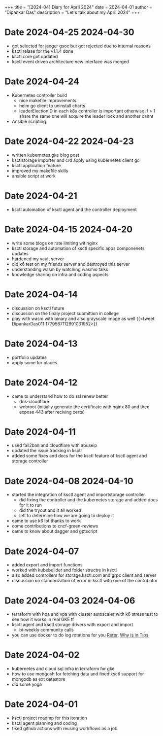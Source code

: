 +++
title = "[2024-04] Diary for April 2024"
date = 2024-04-01
author = "Dipankar Das"
description = "Let's talk about my April 2024"
+++

# Date 2024-04-25 2024-04-30
* got selected for jaeger gsoc but got rejected due to internal reasons
* ksctl relase for the v1.1.4 done
* ksctl core got updated
* ksctl event driven architecture new interface was merged

# Date 2024-04-24
* Kubernetes controller build
  * nice makefile improvements
  * helm go client to uninstall charts
  * leaderElectionID in each k8s controller is important otherwise if > 1 share the same one will acquire the leader lock and another cannt
* Ansible scripting

# Date 2024-04-22 2024-04-23
* written kubernetes gke blog post
* ksctlstorage importer and crd apply using kubernetes client go
* ksctl application feature
* improved my makefile skills
* ansible script at work

# Date 2024-04-21
* ksctl automation of ksctl agent and the controller deployment

# Date 2024-04-15 2024-04-20
* write some blogs on rate limiting wit nginx
* ksctl storage and automation of ksctl specific apps componenets updates
* hardened my vault server
* did k6 test on my friends server and destroyed this server
* understanding wasm by watching wasmio talks
* knowledge sharing on infra and coding aspects

# Date 2024-04-14
* discussion on ksctl future
* discussion on the finaly project submittion in college
* play with wasm with binary and also grayscale image as well
  {{<tweet DipankarDas011 1779567112891031952>}}

# Date 2024-04-13
* portfolio updates
* apply some for places

# Date 2024-04-12
* came to understand how to do ssl renew better
  * dns-cloudflare
  * webroot (initially generate the certificate with nginx 80 and then expose 443 after reciving certs)

# Date 2024-04-11
* used fail2ban and cloudflare with abuseip
* updated the issue tracking in ksctl
* added some fixes and docs for the ksctl feature of ksctl agent and storage controller

# Date 2024-04-08 2024-04-10
* started the integration of ksctl agent and importstorage controller
  * did fixing the controller and the kubernetes storage and added docs for it to run
  * did the tryout and it all worked
  * left to determine how we are going to deploy it
* came to use k6 lot thanks to work
* come contributions to cncf-green-reviews
* came to know about dagger and gptscript

# Date 2024-04-07
* added export and import functions
* worked with kubebuilder and folder structre in ksctl
* also added controllers for storage.ksctl.com and grpc client and server
* discussion on standarization of error in ksctl with one of the contributor

# Date 2024-04-03 2024-04-06
* terraform with hpa and vpa with cluster autoscaler with k6 stress test to see how it works in real GKE tf
* ksctl agent and ksctl storage drivers with export and import
  * bi-weekly community calls
* you can use docker to do log rotations for you [Refer](https://docs.docker.com/config/containers/logging/local/), [Why is in Tips](https://docs.docker.com/config/containers/logging/configure/)

# Date 2024-04-02
* kubernetes and cloud sql infra in terraform for gke
* how to use mongosh for fetching data and fixed ksctl support for mongodb as ext datastore
* did some yoga

# Date 2024-04-01
* ksctl project roadmp for this iteration
* ksctl agent planning and coding
* fixed github actions with reusing workflows as a job

